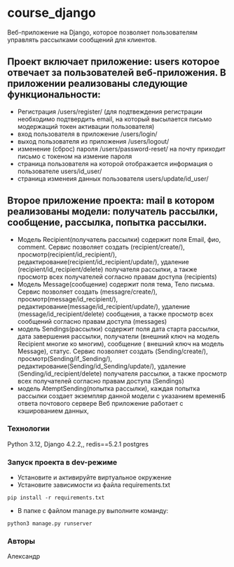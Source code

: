 # course_django 
Веб-приложение на Django, которое позволяет пользователям управлять рассылками сообщений для клиентов. 
## Проект включает приложение: users которое отвечает за пользователей веб-приложения. В приложении реализованы следующие функциональности:
- Регистрация /users/register/ (для подтвеждения регистрации необходимо подтвердить email, на который высылается письмо модержащий токен активации пользователя)
- вход пользователя в приложение /users/login/
- выход пользователя из приложения /users/logout/
- изменение (сброс) пароля /users/password-reset/ на почту приходит письмо с токеном на измение пароля 
- страница пользователя на которой отображается информация о пользователе users/id_user/
- страница изменеия данных пользователя users/update/id_user/
## Второе приложение проекта: mail в котором реализованы модели: получатель рассылки, сообщение, рассылка, попытка рассылки.
- Модель Recipient(получатель рассылки) содержит поля Email, фио, comment. Сервис позволяет создать (recipient/create/), просмотр(recipient/id_recipient/), редактирование(recipient/id_recipient/update/), удаление (recipient/id_recipient/delete) получателя рассылки, а также просмотр всех получателей согласно правам доступа (recipients)
- Модель Message(сообщение) содержит поля тема, Тело письма. Сервис позволяет создать (messagre/create/), просмотр(message/id_recipient/), редактирование(message/id_recipient/update/), удаление (message/id_recipient/delete) сообщения, а также просмотр всех сообщений согласно правам доступа (messages)
- модель Sendings(рассылки) содержит поля дата старта рассылки, дата завершения рассылки, получатели (внешний ключ на модель Recipient многие ко многим), сообщение ( внешний ключ на модель Message), статус. Сервис позволяет создать (Sending/create/), просмотр(Sending/if_Sending/), редактирование(Sending/id_Sending/update/), удаление (Sending/id_recipient/delete) получателя рассылки, а также просмотр всех получателей согласно правам доступа (Sendings)
- модель AtemptSending(попытка рассылки), каждая попытка рассылки создает экземпляр данной модели с указанием временяБ ответа  почтового сервере 
Веб приложение работает с кэшированием данных,
### Технологии

Python 3.12,
Django 4.2.2,,
redis==5.2.1
postgres

### Запуск проекта в dev-режиме
- Установите и активируйте виртуальное окружение
- Установите зависимости из файла requirements.txt
```
pip install -r requirements.txt
``` 
- В папке с файлом manage.py выполните команду:
```
python3 manage.py runserver
```
### Авторы
Александр
